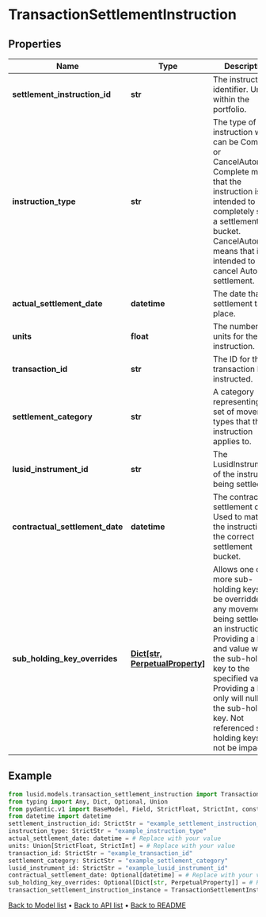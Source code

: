 # TransactionSettlementInstruction

## Properties
Name | Type | Description | Notes
------------ | ------------- | ------------- | -------------
**settlement_instruction_id** | **str** | The instruction identifier. Unique within the portfolio. | 
**instruction_type** | **str** | The type of instruction which can be Complete or CancelAutomatic. Complete means that the instruction is intended to completely settle a settlement bucket. CancelAutomatic means that it is intended to cancel Automatic settlement. | 
**actual_settlement_date** | **datetime** | The date that settlement takes place. | 
**units** | **float** | The number of units for the instruction. | 
**transaction_id** | **str** | The ID for the transaction being instructed. | 
**settlement_category** | **str** | A category representing the set of movement types that this instruction applies to. | 
**lusid_instrument_id** | **str** | The LusidInstrumentId of the instrument being settled. | 
**contractual_settlement_date** | **datetime** | The contractual settlement date. Used to match the instruction to the correct settlement bucket. | [optional] 
**sub_holding_key_overrides** | [**Dict[str, PerpetualProperty]**](PerpetualProperty.md) | Allows one or more sub-holding keys to be overridden for any movement being settled by an instruction. Providing a key and value will set the sub-holding key to the specified value; Providing a key only will nullify the sub-holding key. Not referenced sub-holding keys will not be impacted.  | [optional] 
## Example

```python
from lusid.models.transaction_settlement_instruction import TransactionSettlementInstruction
from typing import Any, Dict, Optional, Union
from pydantic.v1 import BaseModel, Field, StrictFloat, StrictInt, constr
from datetime import datetime
settlement_instruction_id: StrictStr = "example_settlement_instruction_id"
instruction_type: StrictStr = "example_instruction_type"
actual_settlement_date: datetime = # Replace with your value
units: Union[StrictFloat, StrictInt] = # Replace with your value
transaction_id: StrictStr = "example_transaction_id"
settlement_category: StrictStr = "example_settlement_category"
lusid_instrument_id: StrictStr = "example_lusid_instrument_id"
contractual_settlement_date: Optional[datetime] = # Replace with your value
sub_holding_key_overrides: Optional[Dict[str, PerpetualProperty]] = # Replace with your value
transaction_settlement_instruction_instance = TransactionSettlementInstruction(settlement_instruction_id=settlement_instruction_id, instruction_type=instruction_type, actual_settlement_date=actual_settlement_date, units=units, transaction_id=transaction_id, settlement_category=settlement_category, lusid_instrument_id=lusid_instrument_id, contractual_settlement_date=contractual_settlement_date, sub_holding_key_overrides=sub_holding_key_overrides)

```

[Back to Model list](../README.md#documentation-for-models) &#8226; [Back to API list](../README.md#documentation-for-api-endpoints) &#8226; [Back to README](../README.md)

